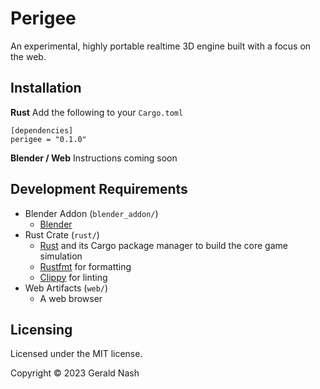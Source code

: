 # Perigee

An experimental, highly portable realtime 3D engine built with a focus on the web.

## Installation

**Rust**
Add the following to your `Cargo.toml`

```
[dependencies]
perigee = "0.1.0"
```

**Blender / Web**
Instructions coming soon

## Development Requirements

- Blender Addon (`blender_addon/`)
  - [Blender](https://www.blender.org/)
- Rust Crate (`rust/`)
  - [Rust](https://www.rust-lang.org/) and its Cargo package manager to build the core game simulation
  - [Rustfmt](https://github.com/rust-lang/rustfmt) for formatting
  - [Clippy](https://github.com/rust-lang/rust-clippy) for linting
- Web Artifacts (`web/`)
  - A web browser

## Licensing

Licensed under the MIT license.

Copyright © 2023 Gerald Nash
